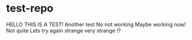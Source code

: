 # test-repo
HELLO THIS IS A TEST!
Another test
No not working
Maybe working now!
Not quite
Lets try again
strange
very strange
!?
